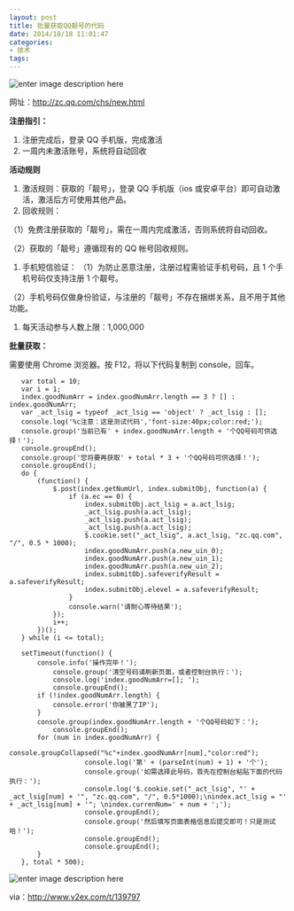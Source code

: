 ```yaml
---
layout: post
title: 批量获取QQ靓号的代码
date: 2014/10/18 11:01:47
categories:
- 技术
tags:
---
```


![enter image description here](http://pics.naaln.com/blog/2019-05-14-123525.png-basicBlog)

网址：<http://zc.qq.com/chs/new.html>

**注册指引：**

1. 注册完成后，登录 QQ 手机版，完成激活
2. 一周内未激活账号，系统将自动回收

**活动规则**

1. 激活规则：获取的「靓号」，登录 QQ 手机版（ios 或安卓平台）即可自动激活，激活后方可使用其他产品。
2. 回收规则：

（1）免费注册获取的「靓号」，需在一周内完成激活，否则系统将自动回收。

（2）获取的「靓号」遵循现有的 QQ 帐号回收规则。

1. 手机短信验证： （1）为防止恶意注册，注册过程需验证手机号码，且 1 个手机号码仅支持注册 1 个靓号。

（2）手机号码仅做身份验证，与注册的「靓号」不存在捆绑关系，且不用于其他功能。

1. 每天活动参与人数上限：1,000,000

**批量获取：**

需要使用 Chrome 浏览器。按 F12，将以下代码复制到 console，回车。

```
   var total = 10;
   var i = 1;
   index.goodNumArr = index.goodNumArr.length == 3 ? [] : index.goodNumArr;
   var _act_lsig = typeof _act_lsig == 'object' ? _act_lsig : [];
   console.log('%c注意：这是测试代码','font-size:40px;color:red;');
   console.group('当前已有' + index.goodNumArr.length + '个QQ号码可供选择！');
   console.groupEnd();
   console.group('您将要再获取' + total * 3 + '个QQ号码可供选择！');
   console.groupEnd();
   do {
       (function() {
           $.post(index.getNumUrl, index.submitObj, function(a) {
               if (a.ec == 0) {
                   index.submitObj.act_lsig = a.act_lsig;
                   _act_lsig.push(a.act_lsig);
                   _act_lsig.push(a.act_lsig);
                   _act_lsig.push(a.act_lsig);
                   $.cookie.set("_act_lsig", a.act_lsig, "zc.qq.com", "/", 0.5 * 1000);
                   index.goodNumArr.push(a.new_uin_0);
                   index.goodNumArr.push(a.new_uin_1);
                   index.goodNumArr.push(a.new_uin_2);
                   index.submitObj.safeverifyResult = a.safeverifyResult;
                   index.submitObj.elevel = a.safeverifyResult;
               }
               console.warn('请耐心等待结果');
           });
           i++;
       })();
   } while (i <= total);

   setTimeout(function() {
       console.info('操作完毕！');
           console.group('清空号码请刷新页面，或者控制台执行：');
           console.log('index.goodNumArr=[]; ');
           console.groupEnd();
       if (!index.goodNumArr.length) {
           console.error('你被黑了IP');
       }
       console.group(index.goodNumArr.length + '个QQ号码如下：');
           console.groupEnd();
       for (num in index.goodNumArr) {
                   console.groupCollapsed("%c"+index.goodNumArr[num],"color:red");
                   console.log('第' + (parseInt(num) + 1) + '个');
                   console.group('如需选择此号码，首先在控制台粘贴下面的代码执行：');
                   console.log('$.cookie.set("_act_lsig", "' + _act_lsig[num] + '", "zc.qq.com", "/", 0.5*1000);\nindex.act_lsig = "' + _act_lsig[num] + '"; \nindex.currenNum=' + num + ';');
                   console.groupEnd();
                   console.group('然后填写页面表格信息后提交即可！只是测试哈！');
                   console.groupEnd();
                   console.groupEnd();
       }
   }, total * 500);
```

![enter image description here](http://pics.naaln.com/blog/2019-05-14-123526.jpg-basicBlog)

via：<http://www.v2ex.com/t/139797>
